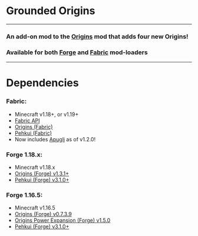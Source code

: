 # Grounded Origins

***

### An add-on mod to the [Origins](https://www.curseforge.com/minecraft/mc-mods/origins) mod that adds four new Origins!
### Available for both [Forge](https://www.curseforge.com/minecraft/mc-mods/grounded-origins-forge) and [Fabric](https://www.curseforge.com/minecraft/mc-mods/grounded-origins-fabric) mod-loaders

***

# Dependencies
### Fabric:
- Minecraft v1.18+, or v1.19+
- [Fabric API](https://www.curseforge.com/minecraft/mc-mods/fabric-api)
- [Origins (Fabric)](https://www.curseforge.com/minecraft/mc-mods/origins)
- [Pehkui (Fabric)](https://www.curseforge.com/minecraft/mc-mods/pehkui)
- Now includes [Apugli](https://www.curseforge.com/minecraft/mc-mods/apugli) as of v1.2.0!

### Forge 1.18.x:
- Minecraft v1.18.x
- [Origins (Forge) v1.3.1+](https://www.curseforge.com/minecraft/mc-mods/origins-forge/files/all)
- [Pehkui (Forge) v3.1.0+](https://www.curseforge.com/minecraft/mc-mods/pehkui/files/3577084)


### Forge 1.16.5:
- Minecraft v1.16.5
- [Origins (Forge) v0.7.3.9](https://www.curseforge.com/minecraft/mc-mods/origins-forge/files/3426062)
- [Origins Power Expansion (Forge) v1.5.0](https://www.curseforge.com/minecraft/mc-mods/origins-power-expansion/files/3517860)
- [Pehkui (Forge) v3.1.0+](https://www.curseforge.com/minecraft/mc-mods/pehkui/files/3577077)